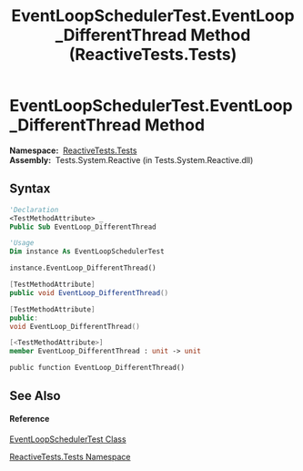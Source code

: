 ﻿---
title: EventLoopSchedulerTest.EventLoop_DifferentThread Method  (ReactiveTests.Tests)
TOCTitle: EventLoop_DifferentThread Method
ms:assetid: M:ReactiveTests.Tests.EventLoopSchedulerTest.EventLoop_DifferentThread
ms:mtpsurl: https://msdn.microsoft.com/en-us/library/reactivetests.tests.eventloopschedulertest.eventloop_differentthread(v=VS.103)
ms:contentKeyID: 36619519
ms.date: 06/28/2011
mtps_version: v=VS.103
f1_keywords:
- ReactiveTests.Tests.EventLoopSchedulerTest.EventLoop_DifferentThread
dev_langs:
- CSharp
- JScript
- VB
- FSharp
- c++
---

# EventLoopSchedulerTest.EventLoop\_DifferentThread Method

**Namespace:**  [ReactiveTests.Tests](hh289046\(v=vs.103\).md)  
**Assembly:**  Tests.System.Reactive (in Tests.System.Reactive.dll)

## Syntax

``` vb
'Declaration
<TestMethodAttribute> _
Public Sub EventLoop_DifferentThread
```

``` vb
'Usage
Dim instance As EventLoopSchedulerTest

instance.EventLoop_DifferentThread()
```

``` csharp
[TestMethodAttribute]
public void EventLoop_DifferentThread()
```

``` c++
[TestMethodAttribute]
public:
void EventLoop_DifferentThread()
```

``` fsharp
[<TestMethodAttribute>]
member EventLoop_DifferentThread : unit -> unit 
```

``` jscript
public function EventLoop_DifferentThread()
```

## See Also

#### Reference

[EventLoopSchedulerTest Class](hh303770\(v=vs.103\).md)

[ReactiveTests.Tests Namespace](hh289046\(v=vs.103\).md)

